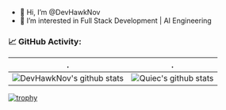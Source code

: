 - 👋 Hi, I’m @DevHawkNov
- 👀 I’m interested in Full Stack Development | AI Engineering
<!--
- 🌱 I’m currently learning ...
- 💞️ I’m looking to collaborate on ...
- 📫 How to reach me ...
- 😄 Pronouns: ...
- ⚡ Fun fact: ...
-->
### 📈 GitHub Activity:
<!--   stats + languages -->
| .                                                                                                                                       | .                                                                                                                         |
|-----------------------------------------------------------------------------------------------------------------------------------------|---------------------------------------------------------------------------------------------------------------------------|
| ![DevHawkNov's github stats](https://github-readme-stats.vercel.app/api?username=DevHawkNov&show_icons=true&theme=radical&include_all_commits=true) | ![Quiec's github stats](https://github-readme-stats.vercel.app/api/top-langs/?username=DevHawkNov&theme=radical&layout=compact) |


[![trophy](https://github-profile-trophy.vercel.app/?username=DevHawkNov)](https://github.com/DevHawkNov/github-profile-trophy)
